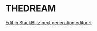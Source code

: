 # THEDREAM

[Edit in StackBlitz next generation editor ⚡️](https://stackblitz.com/~/github.com/Cpthoek1987/THEDREAM)